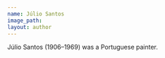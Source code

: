 ```yaml
---
name: Júlio Santos
image_path:
layout: author
---
```

Júlio Santos (1906–1969) was a Portuguese painter.
